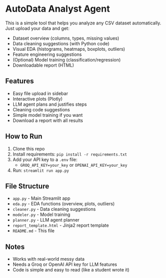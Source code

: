 # AutoData Analyst Agent

This is a simple tool that helps you analyze any CSV dataset automatically. Just upload your data and get:

- Dataset overview (columns, types, missing values)
- Data cleaning suggestions (with Python code)
- Visual EDA (histograms, heatmaps, boxplots, outliers)
- Feature engineering suggestions
- (Optional) Model training (classification/regression)
- Downloadable report (HTML)

## Features
- Easy file upload in sidebar
- Interactive plots (Plotly)
- LLM agent plans and justifies steps
- Cleaning code suggestions
- Simple model training if you want
- Download a report with all results

## How to Run
1. Clone this repo
2. Install requirements: `pip install -r requirements.txt`
3. Add your API key to a `.env` file:
   - `GROQ_API_KEY=your_key` or `OPENAI_API_KEY=your_key`
4. Run: `streamlit run app.py`

## File Structure
- `app.py` - Main Streamlit app
- `eda.py` - EDA functions (overview, plots, outliers)
- `cleaner.py` - Data cleaning suggestions
- `modeler.py` - Model training
- `planner.py` - LLM agent planner
- `report_template.html` - Jinja2 report template
- `README.md` - This file

## Notes
- Works with real-world messy data
- Needs a Groq or OpenAI API key for LLM features
- Code is simple and easy to read (like a student wrote it) 